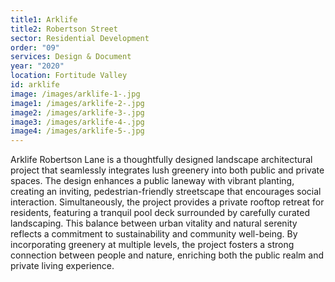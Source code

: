 ```yaml
---
title1: Arklife
title2: Robertson Street
sector: Residential Development
order: "09"
services: Design & Document
year: "2020"
location: Fortitude Valley
id: arklife
image: /images/arklife-1-.jpg
image1: /images/arklife-2-.jpg
image2: /images/arklife-3-.jpg
image3: /images/arklife-4-.jpg
image4: /images/arklife-5-.jpg
---
```

Arklife Robertson Lane is a thoughtfully designed landscape architectural project that seamlessly integrates lush greenery into both public and private spaces. The design enhances a public laneway with vibrant planting, creating an inviting, pedestrian-friendly streetscape that encourages social interaction. Simultaneously, the project provides a private rooftop retreat for residents, featuring a tranquil pool deck surrounded by carefully curated landscaping. This balance between urban vitality and natural serenity reflects a commitment to sustainability and community well-being. By incorporating greenery at multiple levels, the project fosters a strong connection between people and nature, enriching both the public realm and private living experience.